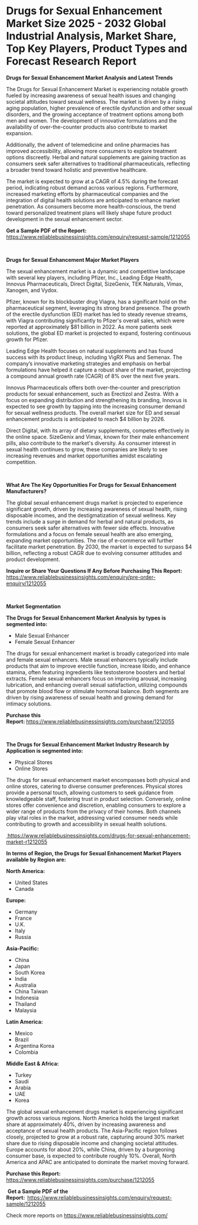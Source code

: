 <p><h1>Drugs for Sexual Enhancement Market Size 2025 - 2032 Global Industrial Analysis, Market Share, Top Key Players, Product Types and Forecast Research Report</h1></p><p><strong>Drugs for Sexual Enhancement Market Analysis and Latest Trends</strong></p>
<p><p>The Drugs for Sexual Enhancement Market is experiencing notable growth fueled by increasing awareness of sexual health issues and changing societal attitudes toward sexual wellness. The market is driven by a rising aging population, higher prevalence of erectile dysfunction and other sexual disorders, and the growing acceptance of treatment options among both men and women. The development of innovative formulations and the availability of over-the-counter products also contribute to market expansion.</p><p>Additionally, the advent of telemedicine and online pharmacies has improved accessibility, allowing more consumers to explore treatment options discreetly. Herbal and natural supplements are gaining traction as consumers seek safer alternatives to traditional pharmaceuticals, reflecting a broader trend toward holistic and preventive healthcare.</p><p>The market is expected to grow at a CAGR of 4.5% during the forecast period, indicating robust demand across various regions. Furthermore, increased marketing efforts by pharmaceutical companies and the integration of digital health solutions are anticipated to enhance market penetration. As consumers become more health-conscious, the trend toward personalized treatment plans will likely shape future product development in the sexual enhancement sector.</p></p>
<p><strong>Get a Sample PDF of the Report:&nbsp;</strong> <a href="https://www.reliablebusinessinsights.com/enquiry/request-sample/1212055?utm_campaign=3319&utm_medium=2&utm_source=Github&utm_content=ia&utm_term=24032025&utm_id=drugs-for-sexual-enhancement">https://www.reliablebusinessinsights.com/enquiry/request-sample/1212055</a></p>
<p>&nbsp;</p>
<p><strong>Drugs for Sexual Enhancement Major Market Players</strong></p>
<p><p>The sexual enhancement market is a dynamic and competitive landscape with several key players, including Pfizer, Inc., Leading Edge Health, Innovus Pharmaceuticals, Direct Digital, SizeGenix, TEK Naturals, Vimax, Xanogen, and Vydox. </p><p>Pfizer, known for its blockbuster drug Viagra, has a significant hold on the pharmaceutical segment, leveraging its strong brand presence. The growth of the erectile dysfunction (ED) market has led to steady revenue streams, with Viagra contributing significantly to Pfizer's overall sales, which were reported at approximately $81 billion in 2022. As more patients seek solutions, the global ED market is projected to expand, fostering continuous growth for Pfizer.</p><p>Leading Edge Health focuses on natural supplements and has found success with its product lineup, including VigRX Plus and Semenax. The company’s innovative marketing strategies and emphasis on herbal formulations have helped it capture a robust share of the market, projecting a compound annual growth rate (CAGR) of 8% over the next five years.</p><p>Innovus Pharmaceuticals offers both over-the-counter and prescription products for sexual enhancement, such as Erectizol and Zestra. With a focus on expanding distribution and strengthening its branding, Innovus is expected to see growth by tapping into the increasing consumer demand for sexual wellness products. The overall market size for ED and sexual enhancement products is anticipated to reach $4 billion by 2026.</p><p>Direct Digital, with its array of dietary supplements, competes effectively in the online space. SizeGenix and Vimax, known for their male enhancement pills, also contribute to the market's diversity. As consumer interest in sexual health continues to grow, these companies are likely to see increasing revenues and market opportunities amidst escalating competition.</p></p>
<p>&nbsp;</p>
<p><strong>What Are The Key Opportunities For Drugs for Sexual Enhancement Manufacturers?</strong></p>
<p><p>The global sexual enhancement drugs market is projected to experience significant growth, driven by increasing awareness of sexual health, rising disposable incomes, and the destigmatization of sexual wellness. Key trends include a surge in demand for herbal and natural products, as consumers seek safer alternatives with fewer side effects. Innovative formulations and a focus on female sexual health are also emerging, expanding market opportunities. The rise of e-commerce will further facilitate market penetration. By 2030, the market is expected to surpass $4 billion, reflecting a robust CAGR due to evolving consumer attitudes and product development.</p></p>
<p><strong>Inquire or Share Your Questions If Any Before Purchasing This Report:</strong> <a href="https://www.reliablebusinessinsights.com/enquiry/pre-order-enquiry/1212055?utm_campaign=3319&utm_medium=2&utm_source=Github&utm_content=ia&utm_term=24032025&utm_id=drugs-for-sexual-enhancement">https://www.reliablebusinessinsights.com/enquiry/pre-order-enquiry/1212055</a></p>
<p>&nbsp;</p>
<p><strong>Market Segmentation</strong></p>
<p><strong>The Drugs for Sexual Enhancement Market Analysis by types is segmented into:</strong></p>
<p><ul><li>Male Sexual Enhancer</li><li>Female Sexual Enhancer</li></ul></p>
<p><p>The drugs for sexual enhancement market is broadly categorized into male and female sexual enhancers. Male sexual enhancers typically include products that aim to improve erectile function, increase libido, and enhance stamina, often featuring ingredients like testosterone boosters and herbal extracts. Female sexual enhancers focus on improving arousal, increasing lubrication, and enhancing overall sexual satisfaction, utilizing compounds that promote blood flow or stimulate hormonal balance. Both segments are driven by rising awareness of sexual health and growing demand for intimacy solutions.</p></p>
<p><strong>Purchase this Report:&nbsp;</strong><a href="https://www.reliablebusinessinsights.com/purchase/1212055?utm_campaign=3319&utm_medium=2&utm_source=Github&utm_content=ia&utm_term=24032025&utm_id=drugs-for-sexual-enhancement">https://www.reliablebusinessinsights.com/purchase/1212055</a></p>
<p>&nbsp;</p>
<p><strong>The Drugs for Sexual Enhancement Market Industry Research by Application is segmented into:</strong></p>
<p><ul><li>Physical Stores</li><li>Online Stores</li></ul></p>
<p><p>The drugs for sexual enhancement market encompasses both physical and online stores, catering to diverse consumer preferences. Physical stores provide a personal touch, allowing customers to seek guidance from knowledgeable staff, fostering trust in product selection. Conversely, online stores offer convenience and discretion, enabling consumers to explore a wider range of products from the privacy of their homes. Both channels play vital roles in the market, addressing varied consumer needs while contributing to growth and accessibility in sexual health solutions.</p></p>
<p><a href="https://www.reliablebusinessinsights.com/drugs-for-sexual-enhancement-market-r1212055?utm_campaign=3319&utm_medium=2&utm_source=Github&utm_content=ia&utm_term=24032025&utm_id=drugs-for-sexual-enhancement">&nbsp;https://www.reliablebusinessinsights.com/drugs-for-sexual-enhancement-market-r1212055</a></p>
<p><strong>In terms of Region, the Drugs for Sexual Enhancement Market Players available by Region are:</strong></p>
<p>
    <p> <strong> North America: </strong>
        <ul>
            <li>United States</li>
            <li>Canada</li>
        </ul>
        </p> 
    <p> <strong> Europe: </strong>
        <ul>
            <li>Germany</li>
            <li>France</li>
            <li>U.K.</li>
            <li>Italy</li>
            <li>Russia</li>
        </ul>
        </p> 
    <p> <strong> Asia-Pacific: </strong>
        <ul>
            <li>China</li>
            <li>Japan</li>
            <li>South Korea</li>
            <li>India</li>
            <li>Australia</li>
            <li>China Taiwan</li>
            <li>Indonesia</li>
            <li>Thailand</li>
            <li>Malaysia</li>
        </ul>
        </p> 
    <p> <strong> Latin America: </strong>
        <ul>
            <li>Mexico</li>
            <li>Brazil</li>
            <li>Argentina Korea</li>
            <li>Colombia</li>
        </ul>
        </p> 
    <p> <strong> Middle East & Africa: </strong>
        <ul>
            <li>Turkey</li>
            <li>Saudi</li>
            <li>Arabia</li>
            <li>UAE</li>
            <li>Korea</li>
        </ul>
    </p>
    </p>
<p><p>The global sexual enhancement drugs market is experiencing significant growth across various regions. North America holds the largest market share at approximately 40%, driven by increasing awareness and acceptance of sexual health products. The Asia-Pacific region follows closely, projected to grow at a robust rate, capturing around 30% market share due to rising disposable income and changing societal attitudes. Europe accounts for about 20%, while China, driven by a burgeoning consumer base, is expected to contribute roughly 10%. Overall, North America and APAC are anticipated to dominate the market moving forward.</p></p>
<p><strong>Purchase this Report: </strong><a href="https://www.reliablebusinessinsights.com/purchase/1212055?utm_campaign=3319&utm_medium=2&utm_source=Github&utm_content=ia&utm_term=24032025&utm_id=drugs-for-sexual-enhancement">https://www.reliablebusinessinsights.com/purchase/1212055</a></p>
<p>&nbsp;<strong>Get a Sample PDF of the Report:&nbsp;&nbsp;</strong><a href="https://www.reliablebusinessinsights.com/enquiry/request-sample/1212055?utm_campaign=3319&utm_medium=2&utm_source=Github&utm_content=ia&utm_term=24032025&utm_id=drugs-for-sexual-enhancement">https://www.reliablebusinessinsights.com/enquiry/request-sample/1212055</a></p>
<p><strong></strong></p>
<p>Check more reports on <a href="https://www.reliablebusinessinsights.com/?utm_campaign=3319&utm_medium=2&utm_source=Github&utm_content=ia&utm_term=24032025&utm_id=drugs-for-sexual-enhancement">https://www.reliablebusinessinsights.com/</a></p>